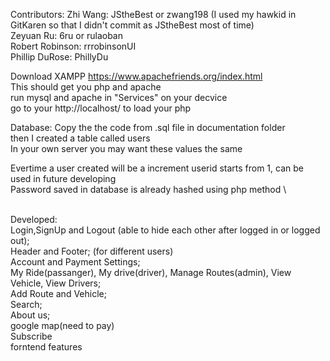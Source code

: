 Contributors:
Zhi Wang: JStheBest or zwang198 (I used my hawkid in GitKaren so that I didn't commit as JStheBest most of time)\
Zeyuan Ru: 6ru or rulaoban \
Robert Robinson: rrrobinsonUI \
Phillip DuRose: PhillyDu


Download XAMPP https://www.apachefriends.org/index.html \
This should get you php and apache \
run mysql and apache in "Services" on your decvice\
go to your http://localhost/ to load your php 

Database: Copy the the code from .sql file in documentation folder \
then I created a table called users\
In your own server you may want these values the same

Evertime a user created will be a increment userid starts from 1, can be used in future developing\
Password saved in database is already hashed using php method
\

\
Developed:\
Login,SignUp and Logout (able to hide each other after logged in or logged out);\
Header and Footer; (for different users)\
Account and Payment Settings;\
My Ride(passanger), My drive(driver), Manage Routes(admin), View Vehicle, View Drivers;\
Add Route and Vehicle;\
Search;\
About us;\
google map(need to pay)\
Subscribe\
forntend features
